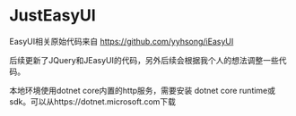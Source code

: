 # JustEasyUI
EasyUI相关原始代码来自 https://github.com/yyhsong/iEasyUI

后续更新了JQuery和JEasyUI的代码，另外后续会根据我个人的想法调整一些代码。

本地环境使用dotnet core内置的http服务，需要安装 dotnet core runtime或sdk。可以从https://dotnet.microsoft.com下载
